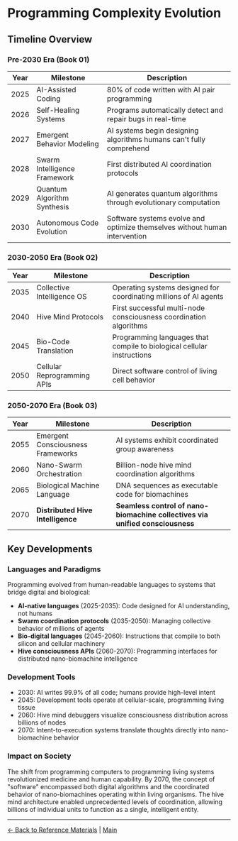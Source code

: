 # Programming Complexity Evolution

## Timeline Overview

### Pre-2030 Era (Book 01)
| Year  | Milestone | Description |
|-------|-----------|-------------|
| 2025  | AI-Assisted Coding | 80% of code written with AI pair programming |
| 2026  | Self-Healing Systems | Programs automatically detect and repair bugs in real-time |
| 2027  | Emergent Behavior Modeling | AI systems begin designing algorithms humans can't fully comprehend |
| 2028  | Swarm Intelligence Framework | First distributed AI coordination protocols |
| 2029  | Quantum Algorithm Synthesis | AI generates quantum algorithms through evolutionary computation |
| 2030  | Autonomous Code Evolution | Software systems evolve and optimize themselves without human intervention |

### 2030-2050 Era (Book 02)
| Year  | Milestone | Description |
|-------|-----------|-------------|
| 2035  | Collective Intelligence OS | Operating systems designed for coordinating millions of AI agents |
| 2040  | Hive Mind Protocols | First successful multi-node consciousness coordination algorithms |
| 2045  | Bio-Code Translation | Programming languages that compile to biological cellular instructions |
| 2050  | Cellular Reprogramming APIs | Direct software control of living cell behavior |

### 2050-2070 Era (Book 03)
| Year  | Milestone | Description |
|-------|-----------|-------------|
| 2055  | Emergent Consciousness Frameworks | AI systems exhibit coordinated group awareness |
| 2060  | Nano-Swarm Orchestration | Billion-node hive mind coordination algorithms |
| 2065  | Biological Machine Language | DNA sequences as executable code for biomachines |
| 2070  | **Distributed Hive Intelligence** | **Seamless control of nano-biomachine collectives via unified consciousness** |

## Key Developments

### Languages and Paradigms
Programming evolved from human-readable languages to systems that bridge digital and biological:
- **AI-native languages** (2025-2035): Code designed for AI understanding, not humans
- **Swarm coordination protocols** (2035-2050): Managing collective behavior of millions of agents
- **Bio-digital languages** (2045-2060): Instructions that compile to both silicon and cellular machinery
- **Hive consciousness APIs** (2060-2070): Programming interfaces for distributed nano-biomachine intelligence

### Development Tools
- 2030: AI writes 99.9% of all code; humans provide high-level intent
- 2045: Development tools operate at cellular-scale, programming living tissue
- 2060: Hive mind debuggers visualize consciousness distribution across billions of nodes
- 2070: Intent-to-execution systems translate thoughts directly into nano-biomachine behavior

### Impact on Society
The shift from programming computers to programming living systems revolutionized medicine and human capability. By 2070, the concept of "software" encompassed both digital algorithms and the coordinated behavior of nano-biomachines operating within living organisms. The hive mind architecture enabled unprecedented levels of coordination, allowing billions of individual units to function as a single, intelligent entity.

---

[← Back to Reference Materials](./README.md) | [Main](../README.md)

